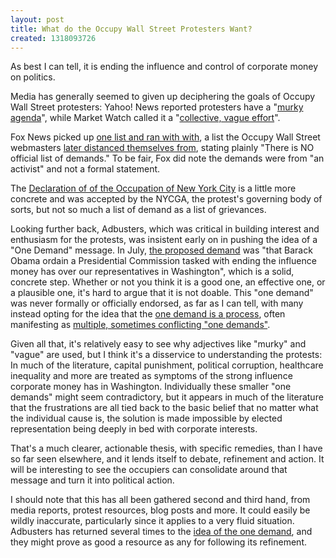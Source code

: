 ```yaml
---
layout: post
title: What do the Occupy Wall Street Protesters Want?
created: 1318093726
---
```

As best I can tell, it is ending the influence and control of corporate money on politics.

Media has generally seemed to given up deciphering the goals of Occupy Wall Street protesters: Yahoo! News reported protesters have a "<a href="http://news.yahoo.com/blogs/lookout/protestors-behind-occupy-wall-street-want-133222625.html">murky agenda</a>", while Market Watch called it a "<a href="http://www.marketwatch.com/story/occupy-movement-a-collective-vague-effort-2011-10-08?link=MW_latest_news">collective, vague effort</a>".

Fox News picked up <a href="http://www.foxnews.com/opinion/2011/10/05/occupy-wall-street-has-their-list-demands-lets-hear-iyouri-demands/">one list and ran with with</a>, a list the Occupy Wall Street webmasters <a href="http://occupywallst.org/forum/proposed-list-of-demands-for-occupy-wall-st-moveme/">later distanced themselves from</a>, stating plainly "There is NO official list of demands." To be fair, Fox did note the demands were from "an activist" and not a formal statement.

The <a href="http://nycga.cc/2011/09/30/declaration-of-the-occupation-of-new-york-city/">Declaration of of the Occupation of New York City</a> is a little more concrete and was accepted by the NYCGA, the protest's governing body of sorts, but not so much a list of demand as a list of grievances. 

Looking further back, Adbusters, which was critical in building interest and enthusiasm for the protests, was insistent early on in pushing the idea of a "One Demand" message. In July, <a href="http://www.adbusters.org/blogs/adbusters-blog/occupywallstreet.html">the proposed demand</a> was "that Barack Obama ordain a Presidential Commission tasked with ending the influence money has over our representatives in Washington", which is a solid, concrete step. Whether or not you think it is a good one, an effective one, or a plausible one, it's hard to argue that it is not doable. This "one demand" was never formally or officially endorsed, as far as  I can tell, with many instead opting for the idea that the <a href="http://nycga.cc/2011/09/22/the-demand-is-a-process/">one demand is a process</a>, often manifesting as <a href="http://occupywallst.org/article/a-message-from-occupied-wall-street-day-five/">multiple, sometimes conflicting "one demands"</a>.

Given all that, it's relatively easy to see why adjectives like "murky" and "vague" are used, but I think it's a disservice to understanding the protests: In much of the literature, capital punishment, political corruption, healthcare inequality and more are treated as symptoms of the strong influence corporate money has in Washington. Individually these smaller "one demands" might seem contradictory, but it appears in much of the literature that the frustrations are all tied back to the basic belief that no matter what the individual cause is, the solution is made impossible by elected representation being deeply in bed with corporate interests. 

That's a much clearer, actionable thesis, with specific remedies, than I have so far seen elsewhere, and it lends itself to debate, refinement and action. It will be interesting to see the occupiers can consolidate around that message and turn it into political action.

I should note that this has all been gathered second and third hand, from media reports, protest resources, blog posts and more. It could easily be wildly inaccurate, particularly since it applies to a very fluid situation. Adbusters has returned several times to the <a href="http://www.adbusters.org/blogs/adbusters-blog/hey-president-obama-our-one-demand.html">idea of the one demand</a>, and they might prove as good a resource as any for following its refinement.

